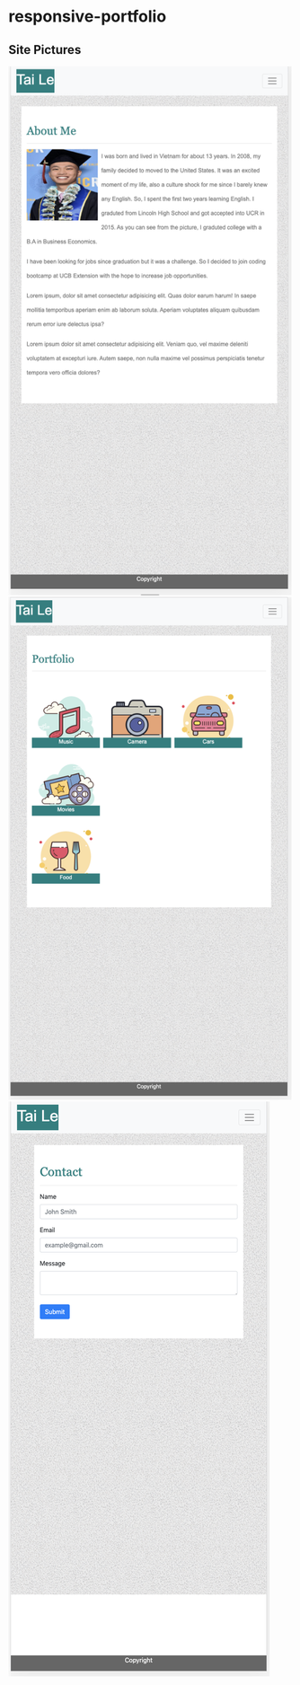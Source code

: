 # responsive-portfolio

## Site Pictures
![Site](about.png)
![Site](portfolio.png)
![Site](contact.png)

